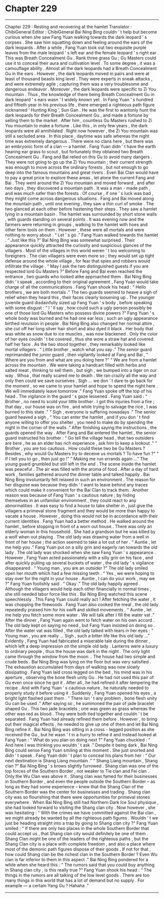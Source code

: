 
# Chapter 229


---

Chapter 229 : Resting and recovering at the hamlet
Translator :
ChibiGeneral
Editor :
ChibiGeneral
Bai Ning Bing couldn ’ t help but become curious when she saw Fang Yuan walking towards the dark leopard ’ s corpses .
She saw him squatting down and feeling around the ears of the dark leopards .
After a while , Fang Yuan took out two exquisite purple leaves from the male leopard ’ s left ear and the female leopard ’ s right ear .
This was Breath Concealment Gu .
Rank three grass Gu ; Gu Masters could use it to conceal their aura and cultivation level . To some degree , it was a camouflage ability .
Almost all the dark leopards had a Breath Concealment Gu in the ears . However , the dark leopards moved in pairs and were at least of thousand beasts king level . They were experts in sneak attacks , and were extremely agile ; capturing them was a very troublesome and dangerous endeavor .
Moreover , the dark leopards were specific to Zi You mountain . Thus , the knowledge of there being Breath Concealment Gu in dark leopard ’ s ears wasn ’ t widely known yet .
In Fang Yuan ’ s hundred and fiftieth year in his previous life , there emerged a righteous path figure nicknamed ‘ Hunting King ’, Sun Gan . He was the first to wantonly hunt the dark leopards for their Breath Concealment Gu , and made a fortune by selling them to the market .
After him , countless Gu Masters rushed to Zi You mountain to make a fortune . Like this , in only few years , the dark leopards were all annihilated .
Right now however , the Zi You mountain was still a secluded area .
In this place , daytime was safe whereas the night time was extremely dangerous . There were no clans here , but there was an embryonic form of a clan — a hamlet .
Fang Yuan didn ’ t have the earth hearing ear grass to scout , but fortunately they obtained two Breath Concealment Gu .
Fang and Bai relied on this Gu to avoid many dangers .
They were not going to go up the Zi You mountain ; their current strength was enough to move across the ordinary forests , but not enough to go deep into the famous mountains and great rivers . Even Bai Clan would have to pay a great price to explore these areas , let alone the current Fang and Bai .
They went around the Zi You mountain and moved forward , and after two days , they discovered a mountain path .
It was a man - made path , and was much safer than the forests . Of course , if one ’ s luck was bad , they might come across dangerous situations .
Fang and Bai moved along the mountain path , until one evening , they saw a thin curl of smoke .
The two glanced at each other before hastening their steps . They saw a hamlet lying in a mountain basin .
The hamlet was surrounded by short stone walls , with guards standing on several points . It was evening now and the farmers were returning in groups , walking to the hamlet with hoes and other farm tools on them .
However , these were all mortals and were nothing to worry about .
“ Let ’ s go .” Fang Yuan walked towards the hamlet .
“ Just like this ?” Bai Ning Bing was somewhat surprised .
Their appearance quickly attracted the curiosity and suspicious glances of the villagers .
Most of the villages in this world weren ’ t too welcoming to foreigners . The clan villagers were even more so ; they would set up tight defense around the whole village , for fear that spies and robbers would infiltrate the village .
“ May I ask the two distinguished guests if you are respected lord Gu Masters ?” Before Fang and Bai even reached the entrance , two guards who looked alike approached them .
Bai Ning Bing didn ’ t speak , according to their original agreement , Fang Yuan would take charge of all the communications .
Fang Yuan shook his head : “ Hello brothers , we are both mortals .”
The two guards seemed to heave a sigh of relief when they heard this , their faces clearly loosening up .
The younger juvenile guard disdainfully sized up Fang Yuan ’ s body , before speaking with some disgust : “ I ’ ll say , how could such a ugly person possibly be one of those lord Gu Masters who possess divine powers ?”
Fang Yuan ’ s whole body was burned and he had one ear less ; such an ugly appearance birthed revulsion in people .
Bai Ning Bing also changed her normal attire , she cut off her long silver hair short and also dyed it black . Her body that was white as snow due to ice muscles , was now blackened . Only the color of her eyes couldn ’ t be covered , thus she wore a straw hat and covered half her face .
As the two stood together , they remarkably looked like mortal villagers .
“ Little brother , watch what you say .” The senior guard reprimanded the junior guard , then vigilantly looked at Fang and Bai , “ Where are you from and what are you doing here ?”
“ We are from a hamlet across the mountain . We were taking a handcart filled with herbs and salted meat , thinking to sell them , but sigh , we bumped into a tiger on our way . Whoa , that really scared me to death . We ran crazily all the way and only then could we save ourselves . Sigh … we don ’ t dare to go back for the moment , so we came to your hamlet and hope to spend the night here . We will immediately leave tomorrow .” Fang Yuan spoke off the top of his head .
The vigilance in the guard ’ s gaze lessened .
Fang Yuan said : “ Brother , no need to scold your little brother . I got this injuries from a fire ; that day , our house was on fire , and while trying to salvage the rice , I was burned to this state .”
“ Sigh , everyone is suffering nowadays .” The senior guard heaved a sigh , “ You can enter the hamlet , and if you don ’ t find anyone willing to offer you shelter , you need to make do by spending the night in the corner of the walls .”
After finishing saying the instructions , the guards opened the way .
After Fang and Bai entered the hamlet , the senior guard instructed his brother : “ Go tell the village head , that two outsiders are here , he as an elder has rich experience , ask him to keep a lookout .”
“ Brother , you are too cautious . How could these two be Gu Masters ? Besides , why would Gu Masters try to deceive us mortals ? To have fun ?”
“ If I tell you to go , then just go !”
“ Making me run errands again …” The young guard grumbled but still left in the end .
The scene inside the hamlet was peaceful .
The air was filled with the aroma of food . After a day of hard work , families gathered around the dinner table and talked happily .
Bai Ning Bing involuntarily felt relaxed in such an environment .
The reason for her disguise was because they didn ’ t want to leave behind any traces which could make it convenient for the Bai Clan to track them . Another reason was because of Fang Yuan ’ s cautious nature ; by hiding themselves in an unfamiliar environment , they could react to any abnormalities .
It was easy to find a house to take shelter in , just give the villagers a primeval stone fragment and they would be more than happy to vacate a house .
However , doing this would not be in accordance with their current identities .
Fang Yuan had a better method .
He walked around the hamlet , before stopping in front of a worn out house .
There was only an elderly woman in this household . She had a grandson but he was killed by a wolf when out playing .
The old lady was drawing water from a well in front of her house ; the action seemed to take a lot out of her .
“ Auntie , let me help you .” Fang Yuan put on a silly grin and eagerly ran towards the old lady .
The old lady was shocked when she saw Fang Yuan ’ s appearance .
However , Fang Yuan acted passionately with a silly grin on his face , and after quickly pulling up several buckets of water , the old lady ’ s vigilance disappeared .
“ Young man , you are an outsider ?” The old lady smiled open her mouth which had a few missing teeth .
“ Yes , we were hoping to stay over for the night in your house . Auntie , I can do your work , may we ?” Fang Yuan foolishly said .
“ Okay .” The old lady happily agreed . Although the villagers would help each other financially in normal times , she still needed labor force like this .
Bai Ning Bing watched this scene speechlessly .
This Fang Yuan could really act !
After fetching the water , it was chopping the firewoods . Fang Yuan also cooked the meal , the old lady repeatedly praised him for his swift and skilled movements .
“ Auntie , let me help you fetch some more water . We will talk after I fill the water vat .” After the dinner , Fang Yuan again went to fetch water on his own accord .
The old lady kept on saying no need , but Fang Yuan insisted on doing so .
After the water vat was filled , the old lady talked with tears in her eyes : “ Young man , you are really … Sigh , such a bitter life like this old lady …”
Evidently , Fang Yuan had fabricated a miserable tale during the dinner , which left a deep impression on the simple old lady .
Lanterns were a luxury to ordinary people , thus the house was dark in the night .
The only light came through the window from the moon ..
The house had two simple and crude beds . Bai Ning Bing was lying on the floor but was very satisfied . The exhaustion accumulated from days of walking was now slowly dissipating .
Fang Yuan laid cross legged on the bed , his mind was in his aperture , observing the bone flesh unity Gu .
He had not used this pair of Gu even once since he got it .
After all , he had refined it after tempering the recipe . And with Fang Yuan ’ s cautious nature , he naturally needed to properly study it before using it .
Suddenly , Fang Yuan opened his eyes , a bright light flashed past them .
“ There isn ’ t any problem , bone flesh unity Gu can be used .” After saying so , he summoned the pair of jade bracelet shaped Gu .
This two jade bracelets ; one was green as grass whereas the other was red as blood . They were both tied together and couldn ’ t be separated .
Fang Yuan had already refined them before . However , to bring out their magical effects , he needed to give up one of them and let Bai Ning Bing refine it .
Bai Ning Bing was sitting in a cross - legged position as she received the Gu , but he wasn ’ t in a hurry to refine it and instead looked at Fang Yuan : “ What do you plan on doing next ?”
Fang Yuan chuckled : “ And here I was thinking you wouldn ’ t ask .”
Despite it being dark , Bai Ning Bing could sense Fang Yuan smiling at this moment .
She just snorted and didn ’ t speak .
Fang Yuan didn ’ t plan to conceal his plans from her : “ Our next destination is Shang Liang mountain .”
“ Shang Liang mountain , Shang clan ?” Bai Ning Bing ’ s brows slightly furrowed .
Shang clan was one of the top forces of the Southern Border , not weaker to Tie clan and Fei clan . Only the Wu Clan was above it .
Shang clan was famed for their businesses in Southern Border , and even the people outside the Southern Border – as long as they had some experience – knew that the Shang Clan of the Southern Border was the center for businesses and trading . Shang clan city was so flourishing that there were opportunities for primeval stones everywhere .
When Bai Ning Bing still had Northern Dark Ice Soul physique , she had looked forward to visiting the Shang clan city . Now however , she was hesitating : “ With the crimes we have committed against the Bai clan , we might already be wanted by all the righteous path figures . Wouldn ’ t we just be heading straight into a trap by going to Shang clan city ?”
Fang Yuan smiled : “ If there are only two places in the whole Southern Border that could accept us , that Shang clan city would definitely be one of them . Shang Clan might be one of the leaders of the righteous paths , but the Shang Clan city is a place with complete freedom , and also a place where most of the demonic path figures dispose of their goods . If not for that , how could Shang clan be the richest clan in the Southern Border ? Even Wu clan is far inferior to them in this aspect .”
Bai Ning Bing pondered for a while when she heard this : “ The rumors said that you could buy anything in Shang clan city , is this really true ?”
Fang Yuan shook his head : “ The things in the rumors are all talking of the low level goods . There are too many things in this world that has a lot of demand but no supply . For example — a certain Yang Gu ? Hahaha .”

---

